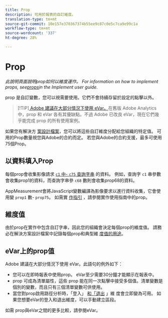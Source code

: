 ```yaml
---
title: Prop
description: 可用於報表的自訂維度。
translation-type: tm+mt
source-git-commit: 10e157e370367374b55ee9c87c0e5c7ca9e99c1a
workflow-type: tm+mt
source-wordcount: '337'
ht-degree: 28%

---
```



# Prop

*此說明頁面說明prop如何以維度運作。 For information on how to implement props, see[props](/help/implement/vars/page-vars/prop.md)in the Implement user guide.*

prop 是自訂變數，您可以視需要使用。它們不會持續存留於設定的點擊以外。

> [!TIP][ Adobe 建議在大部分情況下使用 eVar。](evar.md)在舊版 Adobe Analytics 中，prop 和 eVar 各有其優缺點。不過 Adobe 已改良 eVar，現在它們幾乎能完成 prop 的所有使用案例。

如果您有解決方 [案設計檔案](/help/implement/prepare/solution-design.md)，您可以將這些自訂維度分配給您組織的特定值。 可用的Prop數量視您與Adobe的合約而定。 若您與Adobe的合約支援，最多可使用75個Prop。

## 以資料填入Prop

每個prop會收集影像請求 [`c1` 中- `c75` 查詢字串](/help/implement/validate/query-parameters.md) 的資料。 例如，查詢字 `c1` 串參數會收集prop1的資料，而查詢字串參 `c68` 數則會收集prop68的資料。

AppMeasurement會將JavaScript變數編譯為影像要求以進行資料收集，它會使用變 `prop1` 數- `prop75`。 如需實 [作指引](/help/implement/vars/page-vars/prop.md) ，請參閱實作使用指南中的prop。

## 維度值

由於prop在實作中包含自訂字串，因此您的組織會決定每個prop的維度值。 請務必在解決方案設計檔案中記錄每個prop和典型維 [度值的用途](/help/implement/prepare/solution-design.md)。

## eVar上的prop值

 Adobe 建議在大部分情況下使用 eVar。此語句的例外如下：

* 您可以在即時報表中使用prop。 eVar至少需要30分鐘才能顯示在報表中。
* prop 可成為清單屬性，這些 prop 能在同一次點擊中接受多個值。清單變數是個別的變數，而且只有三個清單變數可供使用。
* 當您對prop啟用路徑分析時，「登入」 [和「退出](entry-dimensions.md) 」維 [](exit-dimensions.md) 度會立即變為可用。 如果您想要eVar的登入和退出維度，可以手動建立區段。

如需 [](evar.md) prop與eVar之間的更多比較，請參閱eVar。
